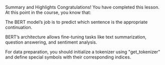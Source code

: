 Summary and Highlights
Congratulations! You have completed this lesson. At this point in the course, you know that:

The BERT model’s job is to predict which sentence is the appropriate continuation.

BERT’s architecture allows fine-tuning tasks like text summarization, question answering, and sentiment analysis.

For data preparation, you should initialize a tokenizer using "get_tokenizer" and define special symbols with their corresponding indices.